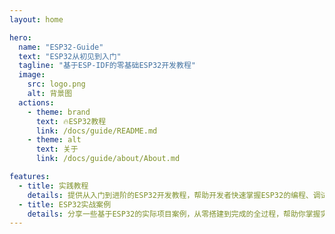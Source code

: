 ```yaml
---
layout: home

hero:
  name: "ESP32-Guide"
  text: "ESP32从初见到入门"
  tagline: "基于ESP-IDF的零基础ESP32开发教程"
  image:
    src: logo.png
    alt: 背景图
  actions:
    - theme: brand
      text: 🔥ESP32教程
      link: /docs/guide/README.md
    - theme: alt
      text: 关于
      link: /docs/guide/about/About.md

features:
  - title: 实践教程
    details: 提供从入门到进阶的ESP32开发教程，帮助开发者快速掌握ESP32的编程、调试和应用开发技巧。
  - title: ESP32实战案例
    details: 分享一些基于ESP32的实际项目案例，从零搭建到完成的全过程，帮助你掌握实际开发技巧。
---
```

